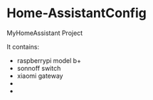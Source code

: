 # Home-AssistantConfig
MyHomeAssistant Project 

It contains: 
  - raspberrypi model b+ 
  - sonnoff switch
  - xiaomi gateway 
  - 
  - 
